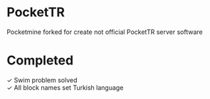 # PocketTR
Pocketmine forked for create not official PocketTR server software

# Completed
✓ Swim problem solved<br>
✓ All block names set Turkish language
